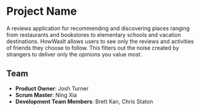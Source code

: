 # Project Name

A reviews application for recommending and discovering places ranging from restaurants and bookstores to elementary schools and vacation destinations. HowWasIt allows users to see only the reviews and activities of friends they choose to follow. This filters out the noise created by strangers to deliver only the opinions you value most.



## Team

  - __Product Owner__: Josh Turner
  - __Scrum Master__: Ning Xia
  - __Development Team Members__: Brett Kan, Chris Staton

